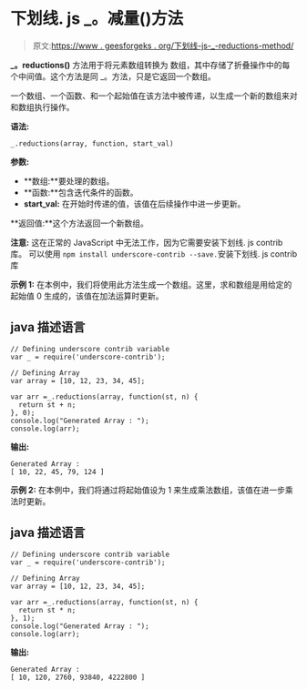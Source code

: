 # 下划线. js _。减量()方法

> 原文:[https://www . geesforgeks . org/下划线-js-_-reductions-method/](https://www.geeksforgeeks.org/underscore-js-_-reductions-method/)

**_。reductions()** 方法用于将元素数组转换为 数组，其中存储了折叠操作中的每个中间值。这个方法是同 _。方法，只是它返回一个数组。

一个数组、一个函数、和一个起始值在该方法中被传递，以生成一个新的数组来对和数组执行操作。

**语法:**

```
_.reductions(array, function, start_val)
```

**参数:**

*   **数组:**要处理的数组。
*   **函数:**包含迭代条件的函数。
*   **start_val:** 在开始时传递的值，该值在后续操作中进一步更新。

**返回值:**这个方法返回一个新数组。

**注意:** 这在正常的 JavaScript 中无法工作，因为它需要安装下划线. js contrib 库。 可以使用 `npm install underscore-contrib --save.`安装下划线. js contrib 库

**示例 1:** 在本例中，我们将使用此方法生成一个数组。这里，求和数组是用给定的起始值 0 生成的，该值在加法运算时更新。

## java 描述语言

```
// Defining underscore contrib variable
var _ = require('underscore-contrib'); 

// Defining Array
var array = [10, 12, 23, 34, 45];

var arr =_.reductions(array, function(st, n) {
  return st + n;
}, 0);
console.log("Generated Array : ");
console.log(arr);
```

**输出:**

```
Generated Array :
[ 10, 22, 45, 79, 124 ]
```

**示例 2:** 在本例中，我们将通过将起始值设为 1 来生成乘法数组，该值在进一步乘法时更新。

## java 描述语言

```
// Defining underscore contrib variable
var _ = require('underscore-contrib'); 

// Defining Array
var array = [10, 12, 23, 34, 45];

var arr =_.reductions(array, function(st, n) {
  return st * n;
}, 1);
console.log("Generated Array : ");
console.log(arr);
```

**输出:**

```
Generated Array :
[ 10, 120, 2760, 93840, 4222800 ]

```